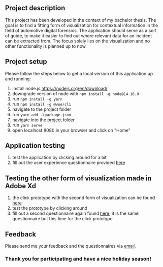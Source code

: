 ## Project description

This project has been developed in the context of my bachelor thesis. The goal is to find a fitting form of visualization for contextual information in the field of automotive digital forensics. The application should serve as a sort of guide, to make it easier to find out where relevant data for an incident can be extracted from. 
The focus solely lies on the visualization and no other functionality is planned up to now. 

## Project setup

Please follow the steps below to get a local version of this application up and running:

1. install node.js https://nodejs.org/en/download/
2. downgrade version of node with `npm install -g node@14.16.0`
3. run `npm install -g yarn`
4. run `npm install -g @vue/cli`
5. navigate to the project folder
6. run `yarn add .\package.json`
7. navigate into the project folder
8. run `yarn serve`
9. open localhost:8080 in your browser and click on "Home"

## Application testing

1. test the application by clicking around for a bit
2. fill out the user experience questionnaire provided [here](https://github.com/JulianGaensbauer/datatype_visualization_3/tree/master/Questionnaire)

## Testing the other form of visualization made in Adobe Xd

1. the click prototype with the second form of visualization can be found [here](https://xd.adobe.com/view/07e0e2ef-ee36-4742-8791-a904592eecc7-52b3/?fullscreen&hints=off) 
2. test the prototype by clicking around
3. fill out a second questionnaire again found [here](https://github.com/JulianGaensbauer/datatype_visualization_3/tree/master/Questionnaire), it is the same questionnaire but this time for the click prototype

## Feedback

Please send me your feedback and the questionnaires via [email](mailto:julian.gaensbauer@outlook.de).

### Thank you for participating and have a nice holiday season! 

